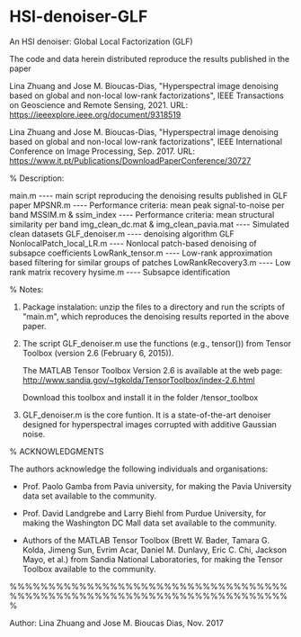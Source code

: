 # HSI-denoiser-GLF
An HSI denoiser: Global Local Factorization (GLF)

The code and data herein distributed reproduce the results published in
 the paper 

 Lina Zhuang and Jose M. Bioucas-Dias, "Hyperspectral image denoising 
 based on global and non-local low-rank factorizations", 
 IEEE Transactions on Geoscience and Remote Sensing, 2021.
 URL: https://ieeexplore.ieee.org/document/9318519
 
 Lina Zhuang and Jose M. Bioucas-Dias, "Hyperspectral image denoising 
 based on global and non-local low-rank factorizations",  IEEE 
 International Conference on Image Processing, Sep. 2017.
 URL: https://www.it.pt/Publications/DownloadPaperConference/30727



% Description:

main.m                                   ---- main script reproducing the denoising results published in GLF paper
MPSNR.m                                  ---- Performance criteria: mean peak signal-to-noise per band
MSSIM.m & ssim_index                     ---- Performance criteria: mean structural similarity per band
img_clean_dc.mat & img_clean_pavia.mat   ---- Simulated clean datasets
GLF_denoiser.m                           ---- denoising algorithm GLF
NonlocalPatch_local_LR.m                 ---- Nonlocal patch-based denoising of subsapce coefficients
LowRank_tensor.m                         ---- Low-rank approximation based filtering for  similar groups of patches
LowRankRecovery3.m                       ---- Low rank matrix recovery
hysime.m                                 ---- Subsapce identification 



%  Notes:

  1) Package instalation: unzip the files to a directory and run the
  scripts of "main.m", which reproduces the denoising results
  reported in the above paper.


  2) The script  GLF_denoiser.m use the functions (e.g., tensor()) from
     Tensor Toolbox (version 2.6 (February 6, 2015)). 

     The MATLAB Tensor Toolbox Version 2.6 is available at the 
     web page:  http://www.sandia.gov/~tgkolda/TensorToolbox/index-2.6.html

     Download this toolbox and install it in the folder /tensor_toolbox


   3) GLF_denoiser.m is the core funtion. It is a state-of-the-art denoiser
      designed for hyperspectral images corrupted with additive Gaussian noise.
     
 
  
% ACKNOWLEDGMENTS

The authors acknowledge the following individuals and organisations:


  - Prof. Paolo Gamba from Pavia university, 
    for making the Pavia University data set available to the community.

  - Prof. David Landgrebe and Larry Biehl from Purdue University, 
    for making the Washington DC Mall data set available to the community.

  - Authors of the MATLAB Tensor Toolbox (Brett W. Bader, Tamara G. Kolda, 
    Jimeng Sun, Evrim Acar, Daniel M. Dunlavy, Eric C. Chi, Jackson Mayo, 
    et al.) from Sandia National Laboratories, for making the Tensor 
    Toolbox available to the community.
 

%%%%%%%%%%%%%%%%%%%%%%%%%%%%%%%%%%%%%%%%%%%%%%%%%%%%%%%%%%%%%%%%%%%%%%%%%

Author: Lina Zhuang and Jose M. Bioucas Dias, Nov. 2017
